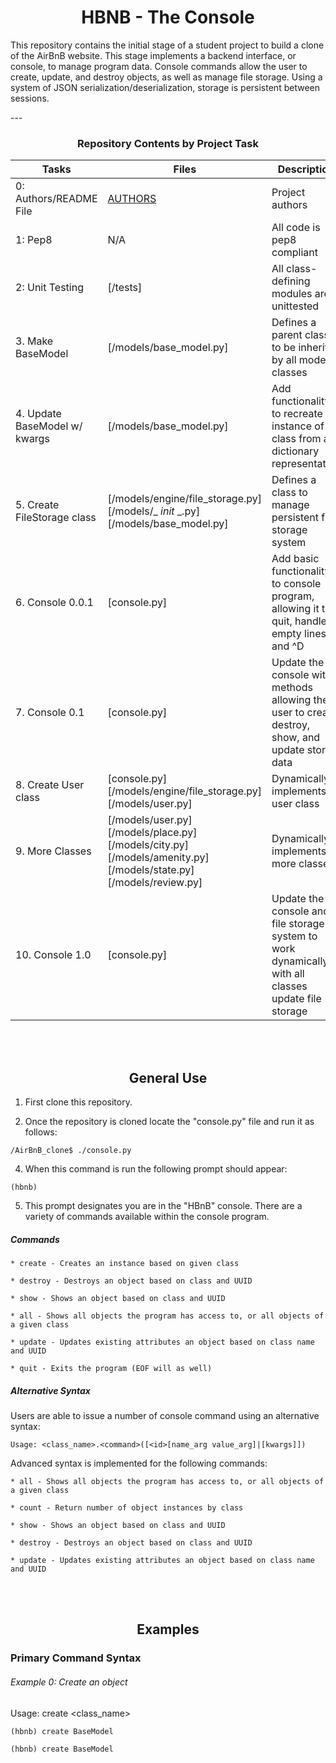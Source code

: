 <center> <h1>HBNB - The Console</h1> </center>

<p>
This repository contains the initial stage of a student project to build a clone of the AirBnB website. This stage implements a backend interface, or console, to manage program data. Console commands allow the user to create, update, and destroy objects, as well as manage file storage. Using a system of JSON serialization/deserialization, storage is persistent between sessions.
</p>
---


<center><h3>Repository Contents by Project Task</h3> </center>

| Tasks | Files | Description |
| ----- | ----- | ------ |
| 0: Authors/README File | [AUTHORS](https://github.com/Dikachi-official/AirBnB_clone_v2/blob/master/AUTHORS) | Project authors |
| 1: Pep8 | N/A | All code is pep8 compliant|
| 2: Unit Testing | [/tests] | All class-defining modules are unittested |
| 3. Make BaseModel | [/models/base_model.py] | Defines a parent class to be inherited by all model classes|
| 4. Update BaseModel w/ kwargs | [/models/base_model.py] | Add functionality to recreate an instance of a class from a dictionary representation|
| 5. Create FileStorage class | [/models/engine/file_storage.py] [/models/_ _init_ _.py] [/models/base_model.py] | Defines a class to manage persistent file storage system|
| 6. Console 0.0.1 | [console.py] | Add basic functionality to console program, allowing it to quit, handle empty lines and ^D |
| 7. Console 0.1 | [console.py] | Update the console with methods allowing the user to create, destroy, show, and update stored data |
| 8. Create User class | [console.py] [/models/engine/file_storage.py] [/models/user.py] | Dynamically implements a user class |
| 9. More Classes | [/models/user.py] [/models/place.py] [/models/city.py] [/models/amenity.py] [/models/state.py] [/models/review.py] | Dynamically implements more classes |
| 10. Console 1.0 | [console.py] | Update the console and file storage system to work dynamically with all  classes update file storage |


<br>
<br>
<center> <h2>General Use</h2> </center>

1. First clone this repository.

3. Once the repository is cloned locate the "console.py" file and run it as follows:
```
/AirBnB_clone$ ./console.py
```
4. When this command is run the following prompt should appear:
```
(hbnb)
```
5. This prompt designates you are in the "HBnB" console. There are a variety of commands available within the console program.

##### Commands
    * create - Creates an instance based on given class

    * destroy - Destroys an object based on class and UUID

    * show - Shows an object based on class and UUID

    * all - Shows all objects the program has access to, or all objects of a given class

    * update - Updates existing attributes an object based on class name and UUID

    * quit - Exits the program (EOF will as well)


##### Alternative Syntax
Users are able to issue a number of console command using an alternative syntax:

	Usage: <class_name>.<command>([<id>[name_arg value_arg]|[kwargs]])
Advanced syntax is implemented for the following commands: 

    * all - Shows all objects the program has access to, or all objects of a given class

	* count - Return number of object instances by class

    * show - Shows an object based on class and UUID

	* destroy - Destroys an object based on class and UUID

    * update - Updates existing attributes an object based on class name and UUID

<br>
<br>
<center> <h2>Examples</h2> </center>
<h3>Primary Command Syntax</h3>

###### Example 0: Create an object
Usage: create <class_name>
```
(hbnb) create BaseModel
```
```
(hbnb) create BaseModel
